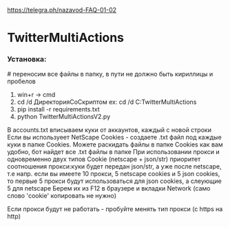 https://telegra.ph/nazavod-FAQ-01-02

# TwitterMultiActions

### Установка:

\# переносим все файлы в папку, в пути не должно быть кириллицы и пробелов

1. win+r -> cmd
2. cd /d ДиректорияСоСкриптом
ex: cd /d C\:TwitterMultiActions
3. pip install -r requirements.txt
4. python TwitterMultiActionsV2.py

В accounts.txt вписываем куки от аккаунтов, каждый с новой строки
Если вы используеет NetScape Cookies - создаете .txt файл под каждые куки в папке Cookies. Можете раскидать файлы в папке Cookies как вам удобно, бот найдет все .txt файлы в папке
При использовании прокси и одновременно двух типов Cookie (netscape + json/str) приоритет соотношения прокси:куки будет передан json/str, а уже после netscape, т.е напр. если вы имеете 10 прокси, 5 netscape cookies и 5 json cookies, то первые 5 прокси будут использоваться для json cookies, а слеующие 5 для netscape
Берем их из F12 в браузере и вкладки Network (само слово 'cookie' копировать не нужно)

Если прокси будут не работать - пробуйте менять тип прокси (с https на http)

